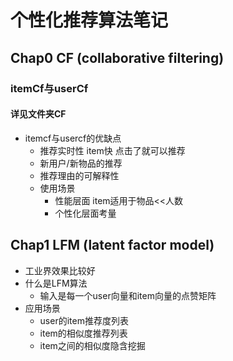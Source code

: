 # 个性化推荐算法笔记

## Chap0 CF (collaborative filtering)
### itemCf与userCf

#### 详见文件夹CF

- itemcf与usercf的优缺点
  - 推荐实时性 item快 点击了就可以推荐
  - 新用户/新物品的推荐
  - 推荐理由的可解释性
  - 使用场景
    - 性能层面 item适用于物品<<人数
    - 个性化层面考量

## Chap1 LFM (latent factor model)

- 工业界效果比较好
- 什么是LFM算法
  - 输入是每一个user向量和item向量的点赞矩阵
- 应用场景
  - user的item推荐度列表
  - item的相似度推荐列表
  - item之间的相似度隐含挖掘